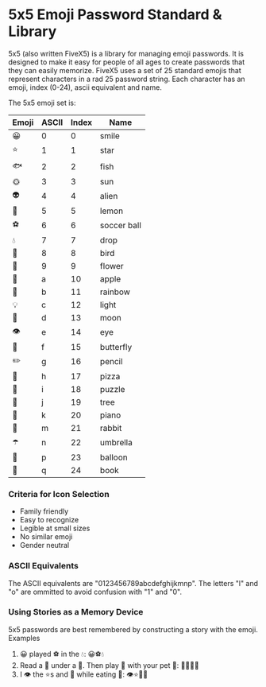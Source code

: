 # 5x5 Emoji Password Standard & Library

5x5 (also written FiveX5) is a library for managing emoji passwords. It is designed to make it easy for people of all ages to create 
passwords that they can easily memorize. FiveX5 uses a set of 25 standard emojis that represent characters in a rad 25 password
string. Each character has an emoji, index (0-24), ascii equivalent and name.

The 5x5 emoji set is:

| Emoji | ASCII | Index | Name |
| ----- | ----- | ----- | ---- |
| 😀 | 0 | 0 | smile |
| ⭐ | 1 | 1 | star |
| 🐟 | 2 | 2 | fish |
| 🌞 | 3 | 3 | sun |
| 👽 | 4 | 4 | alien |
| 🍋 | 5 | 5 | lemon |
| ⚽ | 6 | 6 | soccer ball |
| 💧 | 7 | 7 | drop |
| 🐤 | 8 | 8 | bird |
| 🌼 | 9 | 9 | flower |
| 🍎 | a | 10 | apple |
| 🌈 | b | 11 | rainbow |
| 💡 | c | 12 | light |
| 🌙 | d | 13 | moon |
| 👁 | e | 14 | eye |
| 🦋 | f | 15 | butterfly |
| ✏️ | g | 16 | pencil |
| 🍕 | h | 17 | pizza |
| 🧩 | i | 18 | puzzle |
| 🌲 | j | 19 | tree |
| 🎹 | k | 20 | piano |
| 🐇 | m | 21 | rabbit |
| ☂️ | n | 22 | umbrella |
| 🎈 | p | 23 | balloon |
| 📕 | q | 24 | book |

### Criteria for Icon Selection
- Family friendly
- Easy to recognize
- Legible at small sizes
- No similar emoji
- Gender neutral

### ASCII Equivalents
The ASCII equivalents are "0123456789abcdefghijkmnp". The letters "l" and "o" are ommitted to avoid confusion with "1" and "0".

### Using Stories as a Memory Device
5x5 passwords are best remembered by constructing a story with the emoji. Examples
1. 😀 played ⚽ in the 💧:  😀⚽💧
2. Read a 📕 under a 🌲. Then play 🎹 with your pet 🐇:  📕🌲🎹🐇
3. I 👁 the ⭐s and 🌙 while eating 🍕:  👁⭐🌙🍕
